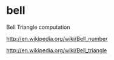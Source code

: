 bell
====

Bell Triangle computation

http://en.wikipedia.org/wiki/Bell_number

http://en.wikipedia.org/wiki/Bell_triangle
